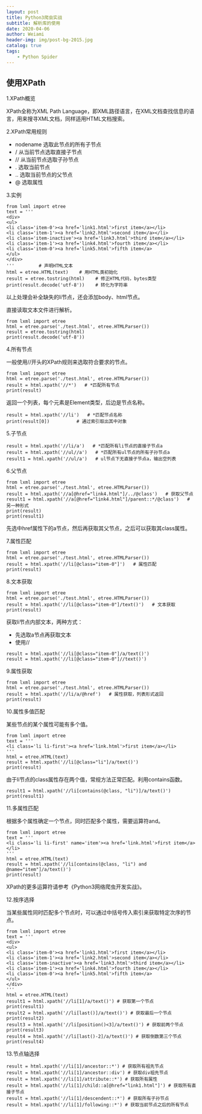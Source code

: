 ```yaml
---
layout: post
title: Python3爬虫实战
subtitle: 解析库的使用
date: 2020-04-06
author: Weiami
header-img: img/post-bg-2015.jpg
catalog: true
tags:
    - Python Spider
---
```


## 使用XPath

1.XPath概览

XPath全称为XML Path Language，即XML路径语言，在XML文档查找信息的语言，用来搜寻XML文档，同样适用HTML文档搜索。

2.XPath常用规则

* nodename 选取此节点的所有子节点
* / 从当前节点选取直接子节点
* // 从当前节点选取子孙节点
* . 选取当前节点
* .. 选取当前节点的父节点
* @ 选取属性

3.实例

```
from lxml import etree
text = '''
<div>
<ul>
<li class='item-0'><a href='link1.html'>first item</a></li>
<li class='item-1'><a href='link2.html'>second item</a></li>
<li class='item-inactive'><a href='link3.html'>third item</a></li>
<li class='item-1'><a href='link4.html'>fourth item</a></li>
<li class='item-0'><a href='link5.html'>fifth item</a>
</ul>
</div>
'''         # 声明HTML文本
html = etree.HTML(text)    # 用HTML类初始化
result = etree.tostring(html)    # 修正HTML代码，bytes类型
print(result.decode('utf-8'))    # 转化为字符串
```

以上处理会补全缺失的li节点，还会添加body、html节点。

直接读取文本文件进行解析。

```
from lxml import etree
html = etree.parse('./test.html', etree.HTMLParser())
result = etree.tostring(html)
print(result.decode('utf-8'))
```

4.所有节点

一般使用//开头的XPath规则来选取符合要求的节点。

```
from lxml import etree
html = etree.parse('./test.html', etree.HTMLParser())
result = html.xpath('//*')   # *匹配所有节点
print(result)
```

返回一个列表，每个元素是Element类型，后边是节点名称。

```
result = html.xpath('//li')   # *匹配节点名称
print(result[0])          # 通过索引取出其中对象
```

5.子节点

```
result = html.xpath('//li/a')   # *匹配所有li节点的直接子节点a
result = html.xpath('//ul//a')   # *匹配所有ul节点的所有子孙节点a
result1 = html.xpath('//ul/a')   # ul节点下无直接子节点a，输出空列表
```

6.父节点

```
from lxml import etree
html = etree.parse('./test.html', etree.HTMLParser())
result = html.xpath('//a[@href="link4.html"]/../@class')   # 获取父节点
result1 = html.xpath('//a[@href="link4.html"]/parent::*/@class')   # 另一种形式
print(result)
print(result1)
```

先选中href属性下的a节点，然后再获取其父节点，之后可以获取其class属性。

7.属性匹配

```
from lxml import etree
html = etree.parse('./test.html', etree.HTMLParser())
result = html.xpath('//li[@class="item-0"]')   # 属性匹配
print(result)
```

8.文本获取

```
from lxml import etree
html = etree.parse('./test.html', etree.HTMLParser())
result = html.xpath('//li[@class="item-0"]/text()')   # 文本获取
print(result)
```

获取li节点内部文本，两种方式：

* 先选取a节点再获取文本
* 使用//

```
result = html.xpath('//li[@class="item-0"]/a/text()')
result = html.xpath('//li[@class="item-0"]//text()')
```

9.属性获取

```
from lxml import etree
html = etree.parse('./test.html', etree.HTMLParser())
result = html.xpath('//li/a/@href')   # 属性获取，列表形式返回
print(result)
```

10.属性多值匹配

某些节点的某个属性可能有多个值。

```
from lxml import etree
text = '''
<li class='li li-first'><a href='link.html'>first item</a></li>
'''
html = etree.HTML(text)
result = html.xpath('//li[@class="li"]/a/text()')
print(result)
```

由于li节点的class属性存在两个值，常规方法正常匹配。利用contains函数。

```
result1 = html.xpath('//li[contains(@class, "li")]/a/text()')
print(result1)
```

11.多属性匹配

根据多个属性确定一个节点，同时匹配多个属性，需要运算符and。

```
from lxml import etree
text = '''
<li class='li li-first' name='item'><a href='link.html'>first item</a></li>
'''
html = etree.HTML(text)
result = html.xpath('//li[contains(@class, "li") and @name="item"]/a/text()')
print(result)
```

XPath的更多运算符请参考《Python3网络爬虫开发实战》。

12.按序选择

当某些属性同时匹配多个节点时，可以通过中括号传入索引来获取特定次序的节点。

```
from lxml import etree
text = '''
<div>
<ul>
<li class='item-0'><a href='link1.html'>first item</a></li>
<li class='item-1'><a href='link2.html'>second item</a></li>
<li class='item-inactive'><a href='link3.html'>third item</a></li>
<li class='item-1'><a href='link4.html'>fourth item</a></li>
<li class='item-0'><a href='link5.html'>fifth item</a>
</ul>
</div>
'''
html = etree.HTML(text)
result1 = html.xpath('//li[1]/a/text()') # 获取第一个节点
print(result1)
result2 = html.xpath('//li[last()]/a/text()') # 获取最后一个节点
print(result2)
result3 = html.xpath('//li[position()<3]/a/text()') # 获取前两个节点
print(result3)
result4 = html.xpath('//li[last()-2]/a/text()') # 获取倒数第三个节点
print(result4)
```

13.节点轴选择

```
result = html.xpath('//li[1]/ancestor::*') # 获取所有祖先节点
result = html.xpath('//li[1]/ancestor::div') # 获取div祖先节点
result = html.xpath('//li[1]/attribute::*') # 获取所有属性
result = html.xpath('//li[1]/child::a[@href="link1.html"]') # 获取所有直接子节点
result = html.xpath('//li[1]/descendent::*') # 获取所有子孙节点
result = html.xpath('//li[1]/following::*') # 获取当前节点之后的所有节点
```
